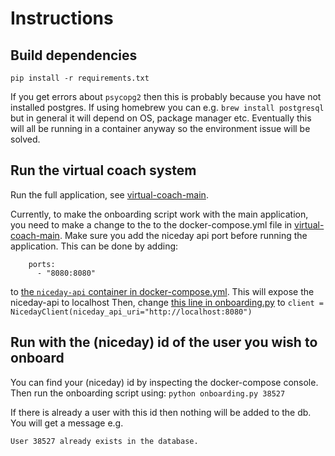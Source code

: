 # Instructions

## Build dependencies
`pip install -r requirements.txt`

If you get errors about `psycopg2` then this is probably because you have not installed postgres. If using homebrew you can e.g. `brew install postgresql` but in general it will depend on OS, package manager etc. Eventually this will all be running in a container anyway so the environment issue will be solved.

## Run the virtual coach system
Run the full application, see [virtual-coach-main](https://github.com/PerfectFit-project/virtual-coach-main). 

Currently, to make the onboarding script work with the main application, you need to make a change to the to the docker-compose.yml file in [virtual-coach-main](https://github.com/PerfectFit-project/virtual-coach-main). Make sure you add the niceday api port before running the application. This can be done by adding:
```
    ports:
      - "8080:8080"
```
to [the `niceday-api` container in docker-compose.yml](https://github.com/PerfectFit-project/virtual-coach-main/blob/f96498de95729c415d5d3e530e661249bfadfd26/docker-compose.yml#L60). This will expose the niceday-api to localhost
Then, change [this line in onboarding.py](https://github.com/PerfectFit-project/virtual-coach-rasa/blob/4f7b65e644e8ede87d9b6379c6d81c978b532fce/onboarding/onboarding.py#L22) to `client = NicedayClient(niceday_api_uri="http://localhost:8080")`

## Run with the (niceday) id of the user you wish to onboard
You can find your (niceday) id by inspecting the docker-compose console. Then run the onboarding script using:
`python onboarding.py 38527`

If there is already a user with this id then nothing will be added to the db.
You will get a message e.g.

`User 38527 already exists in the database.`
